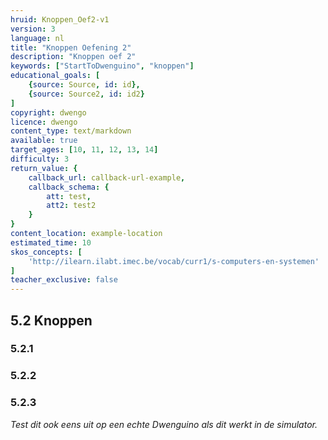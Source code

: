 ```yaml
---
hruid: Knoppen_Oef2-v1
version: 3
language: nl
title: "Knoppen Oefening 2"
description: "Knoppen oef 2"
keywords: ["StartToDwenguino", "knoppen"]
educational_goals: [
    {source: Source, id: id}, 
    {source: Source2, id: id2}
]
copyright: dwengo
licence: dwengo
content_type: text/markdown
available: true
target_ages: [10, 11, 12, 13, 14]
difficulty: 3
return_value: {
    callback_url: callback-url-example,
    callback_schema: {
        att: test,
        att2: test2
    }
}
content_location: example-location
estimated_time: 10
skos_concepts: [
    'http://ilearn.ilabt.imec.be/vocab/curr1/s-computers-en-systemen'
]
teacher_exclusive: false
---
```

## 5.2 Knoppen

### 5.2.1




### 5.2.2




### 5.2.3



*Test dit ook eens uit op een echte Dwenguino als dit werkt in de simulator.*